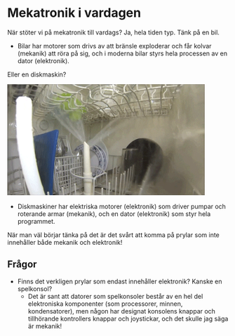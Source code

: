 # Mekatronik i vardagen

När stöter vi på mekatronik till vardags? Ja, hela tiden typ. Tänk på en bil.

- Bilar har motorer som drivs av att bränsle exploderar och får kolvar (mekanik) att röra på sig, och i moderna bilar styrs hela processen av en dator (elektronik).

Eller en diskmaskin?

![diskmaskin](dishwasher.gif)

- Diskmaskiner har elektriska motorer (elektronik) som driver pumpar och roterande armar (mekanik), och en dator (elektronik) som styr hela programmet.

När man väl börjar tänka på det är det svårt att komma på prylar som inte innehåller både mekanik och elektronik!

## Frågor
- Finns det verkligen prylar som endast innehåller elektronik? Kanske en spelkonsol?
  - Det är sant att datorer som spelkonsoler består av en hel del elektroniska komponenter (som processorer, minnen, kondensatorer), men någon har designat konsolens knappar och tillhörande kontrollers knappar och joystickar, och det skulle jag säga är mekanik!
